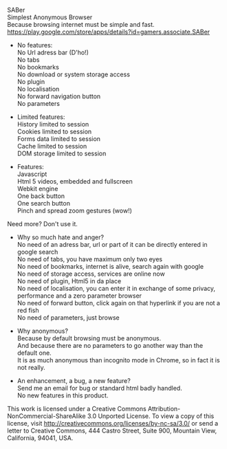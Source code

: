 SABer  
Simplest Anonymous Browser  
Because browsing internet must be simple and fast.  
https://play.google.com/store/apps/details?id=gamers.associate.SABer  
  
* No features:  
No Url adress bar (D'ho!)  
No tabs  
No bookmarks  
No download or system storage access  
No plugin  
No localisation  
No forward navigation button  
No parameters  
  
* Limited features:  
History limited to session  
Cookies limited to session  
Forms data limited to session  
Cache limited to session  
DOM storage limited to session  
  
* Features:  
Javascript  
Html 5 videos, embedded and fullscreen  
Webkit engine  
One back button  
One search button  
Pinch and spread zoom gestures (wow!)  
  
Need more? Don't use it.  
  
  
* Why so much hate and anger?  
No need of an adress bar, url or part of it can be directly entered in google search  
No need of tabs, you have maximum only two eyes  
No need of bookmarks, internet is alive, search again with google  
No need of storage access, services are online now  
No need of plugin, Html5 in da place  
No need of localisation, you can enter it in exchange of some privacy, performance and a zero parameter browser  
No need of forward button, click again on that hyperlink if you are not a red fish  
No need of parameters, just browse  
  
* Why anonymous?  
Because by default browsing must be anonymous.  
And because there are no parameters to go another way than the default one.  
It is as much anonymous than incognito mode in Chrome, so in fact it is not really.  
  
* An enhancement, a bug, a new feature?  
Send me an email for bug or standard html badly handled.  
No new features in this product.  

This work is licensed under a Creative Commons Attribution-NonCommercial-ShareAlike 3.0 Unported License. To view a copy of this license, visit http://creativecommons.org/licenses/by-nc-sa/3.0/ or send a letter to Creative Commons, 444 Castro Street, Suite 900, Mountain View, California, 94041, USA.